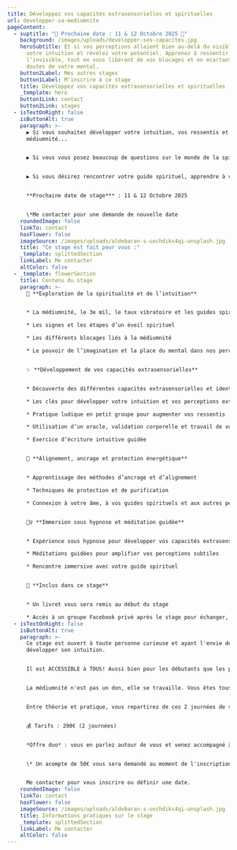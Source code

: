 ```yaml
---
title: Développez vos capacités extrasensorielles et spirituelles
url: developper-sa-mediumnite
pageContent:
  - suptitle: "🌟 Prochaine date : 11 & 12 Octobre 2025 🌟"
    background: /images/uploads/developper-ses-capacités.jpg
    heroSubtitle: Et si vos perceptions allaient bien au-delà du visible ?  Explorez
      votre intuition et révélez votre potentiel. Apprenez à ressentir
      l’invisible, tout en vous libérant de vos blocages et en écartant les
      doutes de votre mental.
    button2Label: Mes autres stages
    button1Label: M'inscrire à ce stage
    title: Développez vos capacités extrasensorielles et spirituelles
    _template: hero
    button1Link: contact
    button2Link: stages
  - isTextOnRight: false
    isButtonAlt: true
    paragraph: >-
      ▶️ Si vous souhaitez développer votre intuition, vos ressentis et votre
      médiumnité...


      ▶️ Si vous vous posez beaucoup de questions sur le monde de la spiritualité ou que vous êtes en plein éveil spirituel...


      ▶️ Si vous désirez rencontrer votre guide spirituel, apprendre à vous connecter à votre âme, vos guides et aux autres personnes...


      **Prochaine date de stage*** : 11 & 12 Octobre 2025


      \*Me contacter pour une demande de nouvelle date
    roundedImage: false
    linkTo: contact
    hasFlower: false
    imageSource: /images/uploads/aldebaran-s-uxchdiks4qi-unsplash.jpg
    title: "Ce stage est fait pour vous :"
    _template: splittedSection
    linkLabel: Me contacter
    altColor: false
  - _template: flowerSection
    title: Contenu du stage
    paragraph: >-
      🔮 **Exploration de la spiritualité et de l’intuition**


      * La médiumnité, le 3e œil, le taux vibratoire et les guides spirituels

      * Les signes et les étapes d’un éveil spirituel

      * Les différents blocages liés à la médiumnité

      * Le pouvoir de l’imagination et la place du mental dans nos perceptions extrasensorielles


      ✨ **Développement de vos capacités extrasensorielles** 


      * Découverte des différentes capacités extrasensorielles et identification de celles qui prédominent chez vous

      * Les clés pour développer votre intuition et vos perceptions extrasensorielles

      * Pratique ludique en petit groupe pour augmenter vos ressentis

      * Utilisation d’un oracle, validation corporelle et travail de votre intuition avec et sans supports

      * Exercice d’écriture intuitive guidée


      🌿 **Alignement, ancrage et protection énergétique**


      * Apprentissage des méthodes d’ancrage et d’alignement 

      * Techniques de protection et de purification 

      * Connexion à votre âme, à vos guides spirituels et aux autres personnes


      🧘‍♀️ **Immersion sous hypnose et méditation guidée**


      * Expérience sous hypnose pour développer vos capacités extrasensorielles et votre intuition

      * Méditations guidées pour amplifier vos perceptions subtiles

      * Rencontre immersive avec votre guide spirituel


      📖 **Inclus dans ce stage**


      * Un livret vous sera remis au début du stage 

      * Accès à un groupe Facebook privé après le stage pour échanger, partager vos expériences et poser vos questions
  - isTextOnRight: false
    isButtonAlt: true
    paragraph: >-
      Ce stage est ouvert à toute personne curieuse et ayant l'envie de
      développer son intuition. 


      Il est ACCESSIBLE à TOUS! Aussi bien pour les débutants que les personnes ayant déjà des connaissances. 


      La médiumnité n'est pas un don, elle se travaille. Vous êtes tous capables de participer à ce stage! 


      Entre théorie et pratique, vous repartirez de ces 2 journées de stage avec toutes les clefs en main pour faire évoluer votre spiritualité, votre intuition et votre médiumnité. 


      💰 Tarifs : 290€ (2 journées)


      *Offre duo* : vous en parlez autour de vous et venez accompagné à ce stage, alors vous bénéficierez d'une offre de réduction de 30€. 


      \* Un acompte de 50€ vous sera demandé au moment de l'inscription


      Me contacter pour vous inscrire ou définir une date.
    roundedImage: false
    linkTo: contact
    hasFlower: false
    imageSource: /images/uploads/aldebaran-s-uxchdiks4qi-unsplash.jpg
    title: Informations pratiques sur le stage
    _template: splittedSection
    linkLabel: Me contacter
    altColor: false
---
```

